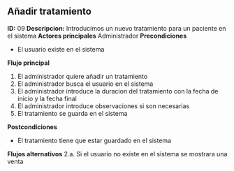 ## Añadir tratamiento
**ID:** 09 **Descripcion:** Introducimos un nuevo tratamiento para un paciente en el sistema
**Actores principales** Administrador
**Precondiciones**
  * El usuario existe en el sistema

**Flujo principal**
  1. El administrador quiere añadir un tratamiento
  2. El administrador busca el usuario en el sistema
  3. El administrador introduce la duracion del tratamiento con la fecha de inicio y la fecha final
  4. El administrador introduce observaciones si son necesarias
  5. El tratamiento se guarda en el sistema
  
**Postcondiciones**
  * El tratamiento tiene que estar guardado en el sistema

**Flujos alternativos**
  2.a. Si el usuario no existe en el sistema se mostrara una venta
